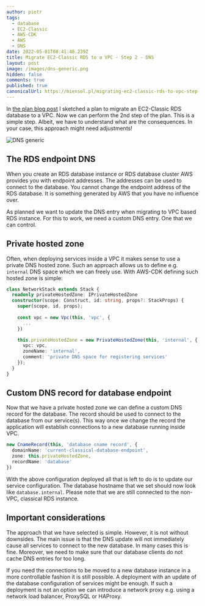 ```yaml
---
author: piotr
tags:
  - database
  - EC2-Classic
  - AWS-CDK
  - AWS
  - DNS
date: 2022-05-01T08:41:48.239Z
title: Migrate EC2-Classic RDS to a VPC - Step 2 - DNS
layout: post
image: /images/dns-generic.png
hidden: false
comments: true
published: true
canonicalUrl: https://miensol.pl/migrating-ec2-classic-rds-to-vpc-step-2/
---
```


In [the plan blog post](/migrating-ec2-classic-rds-to-vpc-planning) I sketched a plan to migrate an
EC2-Classic RDS database to a VPC. Now we can perform the 2nd step of the plan.
This is a simple step. Albeit, we have to understand what are the consequences.
In your case, this approach might need adjustments!

![](./dns-generic.png "DNS generic")

## The RDS endpoint DNS

When you create an RDS database instance or RDS database cluster AWS provides you with endpoint 
addresses. The addresses can be used to connect to the database. 
You cannot change the endpoint address of the RDS database. 
It is something generated by AWS that you have no influence over.

As planned we want to update the DNS entry when migrating to VPC based RDS instance.
For this to work, we need a custom DNS entry. One that we can control.

## Private hosted zone

Often, when deploying services inside a VPC it makes sense to use a private DNS hosted zone.
Such an approach allows us to define e.g. `internal` DNS space which we can freely use.
With AWS-CDK defining such hosted zone is simple:

```typescript
class NetworkStack extends Stack {
  readonly privateHostedZone: IPrivateHostedZone
  constructor(scope: Construct, id: string, props?: StackProps) {
    super(scope, id, props);
    
    const vpc = new Vpc(this, 'vpc', {
      ...
    })

    this.privateHostedZone = new PrivateHostedZone(this, 'internal', {
      vpc: vpc,
      zoneName: 'internal',
      comment: 'private DNS space for registering services'
    });
  }
}
```

## Custom DNS record for database endpoint

Now that we have a private hosted zone we can define a custom DNS record for the database.
The record should be used to connect to the database from our service(s). 
This way once we change the record the application will establish connections to a new database running
inside VPC.

```typescript
new CnameRecord(this, 'database cname record', {
  domainName: 'current-classical-database-endpoint',
  zone: this.privateHostedZone,
  recordName: 'database'
})
```

With the above configuration deployed all that is left to do is to update our service configuration.
The database hostname that we set should now look like `database.internal`. Please note that we are 
still connected to the non-VPC, classical RDS instance.

## Important considerations

The approach that we have selected is simple. However, it is not without downsides.
The main issue is that the DNS update will not immediately cause all services to connect to the new database.
In many cases this is fine. 
Moreover, we need to make sure that our database clients do not cache DNS entries for too long.

If you need the connections to be moved to a new database instance in a more controllable fashion it is still possible.
A deployment with an update of the database configuration of services might be enough. 
If such a deployment is not an option we can introduce a network proxy e.g. using a network load balancer, ProxySQL or HAProxy.   
